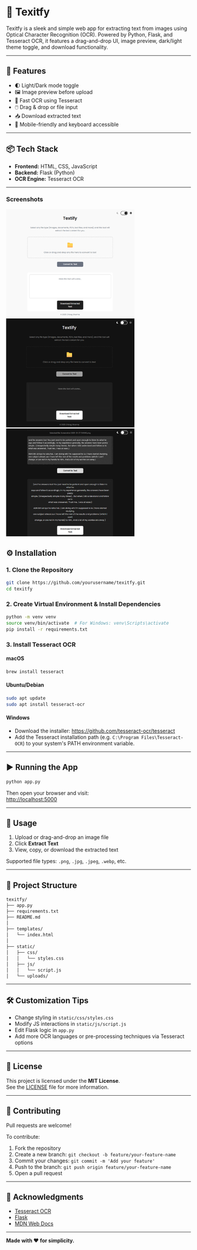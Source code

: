 # 📝 Texitfy

Texitfy is a sleek and simple web app for extracting text from images using Optical Character Recognition (OCR). Powered by Python, Flask, and Tesseract OCR, it features a drag-and-drop UI, image preview, dark/light theme toggle, and download functionality.

---

## 🚀 Features

- 🌓 Light/Dark mode toggle  
- 🖼️ Image preview before upload  
- 🧠 Fast OCR using Tesseract  
- 🖱️ Drag & drop or file input  
- 📥 Download extracted text  
- 📱 Mobile-friendly and keyboard accessible  

---

## 📦 Tech Stack

- **Frontend:** HTML, CSS, JavaScript  
- **Backend:** Flask (Python)  
- **OCR Engine:** Tesseract OCR  

---
### Screenshots

<p float="left">
  <img src="static/screenshots/light-mode.png" alt="Light mode" width="350" style="margin-right: 10px;" />
  <img src="static/screenshots/dark-mode.png" alt="Dark mode" width="350" style="margin-right: 10px;" />
  <img src="static/screenshots/image-preview-text.png" alt="Image preview and text extraction" width="350" />
</p>


## ⚙️ Installation

### 1. Clone the Repository

```bash
git clone https://github.com/yourusername/texitfy.git
cd texitfy
```

### 2. Create Virtual Environment & Install Dependencies

```bash
python -m venv venv
source venv/bin/activate  # For Windows: venv\Scripts\activate
pip install -r requirements.txt
```

### 3. Install Tesseract OCR

#### macOS

```bash
brew install tesseract
```

#### Ubuntu/Debian

```bash
sudo apt update
sudo apt install tesseract-ocr
```

#### Windows

- Download the installer: https://github.com/tesseract-ocr/tesseract  
- Add the Tesseract installation path (e.g. `C:\Program Files\Tesseract-OCR`) to your system's PATH environment variable.

---

## ▶️ Running the App

```bash
python app.py
```

Then open your browser and visit:  
[http://localhost:5000](http://localhost:5000)

---

## 🧪 Usage

1. Upload or drag-and-drop an image file  
2. Click **Extract Text**  
3. View, copy, or download the extracted text  

Supported file types: `.png`, `.jpg`, `.jpeg`, `.webp`, etc.

---

## 📁 Project Structure

```
texitfy/
├── app.py
├── requirements.txt
├── README.md
│
├── templates/
│   └── index.html
│
├── static/
│   ├── css/
│   │   └── styles.css
│   ├── js/
│   │   └── script.js
│   └── uploads/
```

---

## 🛠️ Customization Tips

- Change styling in `static/css/styles.css`
- Modify JS interactions in `static/js/script.js`
- Edit Flask logic in `app.py`
- Add more OCR languages or pre-processing techniques via Tesseract options

---

## 📃 License

This project is licensed under the **MIT License**.  
See the [LICENSE](LICENSE) file for more information.

---

## 🙌 Contributing

Pull requests are welcome!

To contribute:

1. Fork the repository  
2. Create a new branch: `git checkout -b feature/your-feature-name`  
3. Commit your changes: `git commit -m 'Add your feature'`  
4. Push to the branch: `git push origin feature/your-feature-name`  
5. Open a pull request

---

## 🙏 Acknowledgments

- [Tesseract OCR](https://github.com/tesseract-ocr/tesseract)  
- [Flask](https://flask.palletsprojects.com/)  
- [MDN Web Docs](https://developer.mozilla.org/)  

---

**Made with ❤️ for simplicity.**
